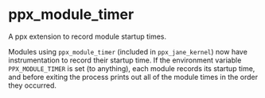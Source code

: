 ppx\_module\_timer
==================

A ppx extension to record module startup times.

Modules using `ppx_module_timer` (included in `ppx_jane_kernel`) now have
instrumentation to record their startup time. If the environment variable
`PPX_MODULE_TIMER` is set (to anything), each module records its startup time,
and before exiting the process prints out all of the module times in the order
they occurred.
